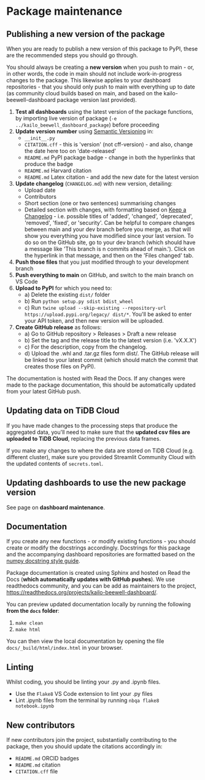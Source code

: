 # Package maintenance

## Publishing a new version of the package

When you are ready to publish a new version of this package to PyPI, these are the recommended steps you should go through.

You should always be creating a **new version** when you push to main - or, in other words, the code in main should not include work-in-progress changes to the package. This likewise applies to your dashboard repositories - that you should only push to main with everything up to date (as community cloud builds based on main, and based on the kailo-beewell-dashboard package version last provided).

1. **Test all dashboards** using the latest version of the package functions, by importing live version of package (`-e ../kailo_beewell_dashboard_package`) before proceeding
2. **Update version number** using [Semantic Versioning](https://semver.org/spec/v2.0.0.html) in:
    * `__init__.py`
    * `CITATION.cff` - this is 'version' (not cff-version) - and also, change the date here too on 'date-released'
    * `README.md` PyPI package badge - change in both the hyperlinks that produce the badge
    * `README.md` Harvard citation
    * `README.md` Latex citation - and add the new date for the latest version
3. **Update changelog** (`CHANGELOG.md`) with new version, detailing:
    * Upload date
    * Contributors
    * Short section (one or two sentences) summarising changes
    * Detailed section with changes, with formatting based on [Keep a Changelog](https://keepachangelog.com/en/1.1.0/) - i.e. possible titles of 'added', 'changed', 'deprecated', 'removed', 'fixed', or 'security'. Can be helpful to compare changes between main and your dev branch before you merge, as that will show you everything you have modified since your last version. To do so on the GitHub site, go to your dev branch (which should have a message like 'This branch is n commits ahead of main.'). Click on the hyperlink in that message, and then on the 'Files changed' tab.
4. **Push those files** that you just modified through to your development branch
5. **Push everything to main** on GitHub, and switch to the main branch on VS Code
6. **Upload to PyPI** for which you need to:
    * a) Delete the existing `dist/` folder
    * b) Run `python setup.py sdist bdist_wheel`
    * c) Run `twine upload --skip-existing --repository-url https://upload.pypi.org/legacy/ dist/*`. You'll be asked to enter your API token, and then new version will be uploaded.
7. **Create GitHub release** as follows:
    * a) Go to GitHub repository > Releases > Draft a new release
    * b) Set the tag and the release title to the latest version (i.e. 'vX.X.X')
    * c) For the description, copy from the changelog.
    * d) Upload the .whl and .tar.gz files form dist/. The GitHub release will be linked to your latest commit (which should match the commit that creates those files on PyPI).

The documentation is hosted with Read the Docs. If any changes were made to the package documentation, this should be automatically updated from your latest GitHub push.

## Updating data on TiDB Cloud

If you have made changes to the processing steps that produce the aggregated data, you'll need to make sure that the **updated csv files are uploaded to TiDB Cloud**, replacing the previous data frames.

If you make any changes to where the data are stored on TiDB Cloud (e.g. different cluster), make sure you provided Streamlit Community Cloud with the updated contents of `secrets.toml`.

## Updating dashboards to use the new package version

See page on **dashboard maintenance**.

## Documentation

If you create any new functions - or modify existing functions - you should create or modify the docstrings accordingly. Docstrings for this package and the accompanying dashboard repositories are formatted based on the [numpy docstring style guide](https://numpydoc.readthedocs.io/en/latest/format.html).

Package documentation is created using Sphinx and hosted on Read the Docs (**which automatically updates with GitHub pushes**). We use readthedocs community, and you can be add as maintainers to the project, https://readthedocs.org/projects/kailo-beewell-dashboard/.

You can preview updated documentation locally by running the following **from the `docs` folder**:
1. `make clean`
2. `make html`

You can then view the local documentation by opening the file `docs/_build/html/index.html` in your browser.

## Linting

Whilst coding, you should be linting your .py and .ipynb files.
* Use the `Flake8` VS Code extension to lint your .py files
* Lint .ipynb files from the terminal by running `nbqa flake8 notebook.ipynb`

## New contributors

If new contributors join the project, substantially contributing to the package, then you should update the citations accordingly in:
* `README.md` ORCID badges
* `README.md` citation
* `CITATION.cff` file